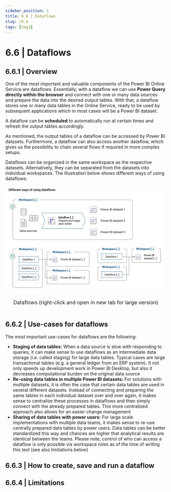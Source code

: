 ```yaml
---
sidebar_position: 1
title: 6.6 | Dataflows
slug: /6.6
tags: [tag1]
---
```


# 6.6 | Dataflows

## 6.6.1 | Overview

One of the most important and valuable components of the Power BI Online Service are dataflows. Essentially, with a dataflow we can use **Power Query directly within the browser** and connect with one or many data sources and prepare the data into the desired output tables. With that, a dataflow stores one or many data tables in the Online Service, ready to be used by subsequent applications which in most cases will be a Power BI dataset.

A dataflow can be **scheduled** to automatically run at certain times and refresh the output tables accordingly.

As mentioned, the output tables of a dataflow can be accessed by Power BI datasets. Furthermore, a dataflow can also access another dataflow, which gives us the possibility to chain several flows if required in more complex setups.

Dataflows can be organized in the same workspace as the respective datasets. Alternatively, they can be separated from the datasets into individual workspaces. The illustration below shows different ways of using dataflows:

![Dataflows](/img/img_book_03-143.png)
<div align="center"><font size= "3">Dataflows (right-click and open in new tab for large version)</font></div>
<br/>

## 6.6.2 | Use-cases for dataflows

The most important use-cases for dataflows are the following:

- **Staging of data tables:** When a data source is slow with responding to queries, it can make sense to use dataflows as an intermediate data storage (i.e. called staging) for large data tables. Typical cases are large transactional tables (e.g. a general ledger from an ERP system). It not only speeds up development work in Power BI Desktop, but also it decreases computational burden on the original data source
- **Re-using data tables in multiple Power BI datasets:** For solutions with multiple datasets, it is often the case that certain data tables are used in several different datasets. Instead of connecting and preparing the same tables in each individual dataset over and over again, it makes sense to centralize these processes in dataflows and then simply connect with the already prepared tables. This more centralized approach also allows for an easier change management
- **Sharing of data tables with power users:** For large scale implementations with multiple data teams, it makes sense to re-use centrally prepared data tables by power users. Data tables can be better standardized this way and chances are higher that analytical results are identical between the teams. Please note, control of who can access a dataflow is only possible via workspace roles as of the time of writing this text (see also limitations below)

## 6.6.3 | How to create, save and run a dataflow



## 6.6.4 | Limitations





